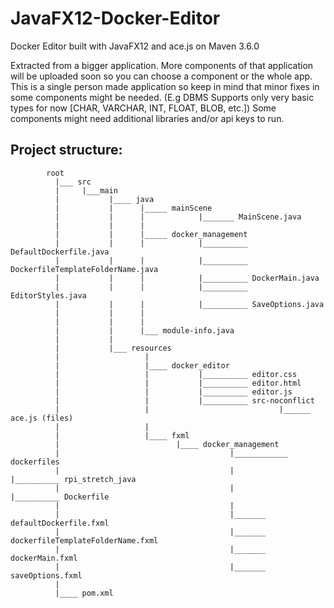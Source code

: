 # JavaFX12-Docker-Editor
Docker Editor built with JavaFX12 and ace.js on Maven 3.6.0  

Extracted from a bigger application. More components of that application will be uploaded soon so you can choose a component or the whole app. This is a single person made application so keep in mind that minor fixes in some components might be needed. (E.g DBMS Supports only very basic types for now [CHAR, VARCHAR, INT, FLOAT, BLOB,
etc.]) Some components might need additional libraries and/or api keys to run.


## Project structure:
            
            root
              |___ src
              |     |___main
              |           |____ java
              |           |      |_____ mainScene
              |           |      |            |_______ MainScene.java
              |           |      |
              |           |      |_____ docker_management
              |           |      |            |__________ DefaultDockerfile.java
              |           |      |            |__________ DockerfileTemplateFolderName.java
              |           |      |            |__________ DockerMain.java
              |           |      |            |__________ EditorStyles.java
              |           |      |            |__________ SaveOptions.java
              |           |      |
              |           |      |
              |           |      |___ module-info.java
              |           |
              |           |___ resources
              |                   |
              |                   |____ docker_editor
              |                   |           |__________ editor.css
              |                   |           |__________ editor.html
              |                   |           |__________ editor.js
              |                   |           |__________ src-noconflict
              |                   |                             |______ ace.js (files)
              |                   |
              |                   |____ fxml
              |                          |____ docker_management
              |                                      |____________ dockerfiles
              |                                      |                 |__________ rpi_stretch_java
              |                                      |                                     |__________ Dockerfile
              |                                      |
              |                                      |_______ defaultDockerfile.fxml
              |                                      |_______ dockerfileTemplateFolderName.fxml
              |                                      |_______ dockerMain.fxml
              |                                      |_______ saveOptions.fxml
              |
              |____ pom.xml

